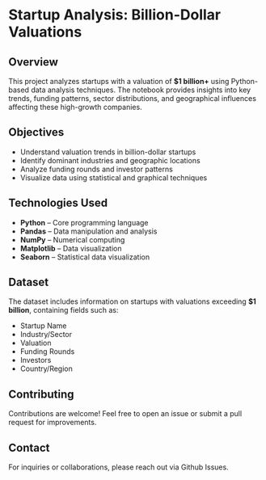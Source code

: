 # **Startup Analysis: Billion-Dollar Valuations**  

## **Overview**  

This project analyzes startups with a valuation of **$1 billion+** using Python-based data analysis techniques. The notebook provides insights into key trends, funding patterns, sector distributions, and geographical influences affecting these high-growth companies.  

## **Objectives**  

- Understand valuation trends in billion-dollar startups  
- Identify dominant industries and geographic locations  
- Analyze funding rounds and investor patterns  
- Visualize data using statistical and graphical techniques  

## **Technologies Used**  

- **Python** – Core programming language  
- **Pandas** – Data manipulation and analysis  
- **NumPy** – Numerical computing  
- **Matplotlib** – Data visualization  
- **Seaborn** – Statistical data visualization  

## **Dataset**  

The dataset includes information on startups with valuations exceeding **$1 billion**, containing fields such as:  

- Startup Name  
- Industry/Sector  
- Valuation  
- Funding Rounds  
- Investors  
- Country/Region  


## **Contributing**  

Contributions are welcome! Feel free to open an issue or submit a pull request for improvements.  

## **Contact**  

For inquiries or collaborations, please reach out via Github Issues.  
